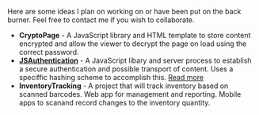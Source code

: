 Here are some ideas I plan on working on or have been put on the back burner.
Feel free to contact me if you wish to collaborate.

- **CryptoPage** - A JavaScript library and HTML template to store content
  encrypted and allow the viewer to decrypt the page on load using the correct
  password.
- **[JSAuthentication][1]** - A JavaScript libary and server process to establish a
  secure authentication and possible transport of content. Uses a speciffic
  hashing scheme to accomplish this. [Read more][1]
- **InventoryTracking** - A project that will track inventory based on scanned
  barcodes. Web app for management and reporting. Mobile apps to scanand record
  changes to the inventory quantity.

[1]: JSAuth/
